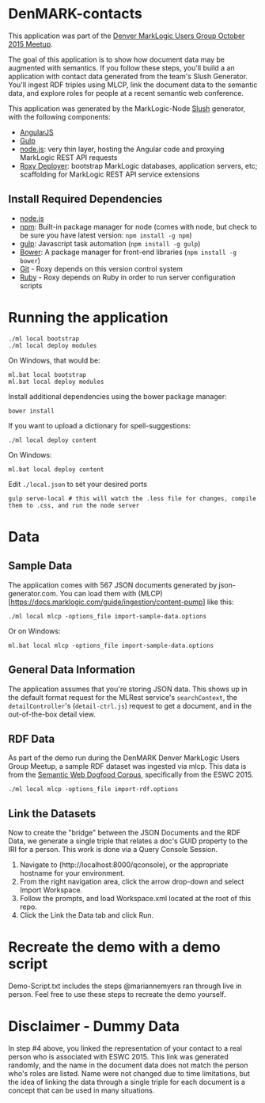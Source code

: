 # DenMARK-contacts

This application was part of the [Denver MarkLogic Users Group October 2015 Meetup](http://www.meetup.com/den-mark-logic/events/225594479/).

The goal of this application is to show how document data may be augmented with semantics.  If you follow these steps,
you'll build a an application with contact data generated from the team's Slush Generator.  You'll ingest RDF triples
using MLCP, link the document data to the semantic data, and explore roles for people at a recent semantic web
conference.


This application was generated by the MarkLogic-Node [Slush](https://github.com/klei/slush) generator, with the following components:

- [AngularJS](https://angularjs.org/)
- [Gulp](http://gulpjs.com/)
- [node.js](http://nodejs.org/): very thin layer, hosting the Angular code and proxying MarkLogic REST API requests
- [Roxy Deployer](https://github.com/marklogic/roxy): bootstrap MarkLogic databases, application servers, etc; scaffolding for MarkLogic REST API service extensions

## Install Required Dependencies

- [node.js](http://nodejs.org/download/)
- [npm](https://www.npmjs.com/): Built-in package manager for node (comes with
  node, but check to be sure you have latest version: `npm install -g npm`)
- [gulp](http://gulpjs.com/): Javascript task automation (`npm install -g
  gulp`)
- [Bower](http://bower.io/): A package manager for front-end libraries (`npm
  install -g bower`)
- [Git](https://git-scm.com/) - Roxy depends on this version control system
- [Ruby](https://www.ruby-lang.org/en/documentation/installation/) - Roxy
  depends on Ruby in order to run server configuration scripts

# Running the application

    ./ml local bootstrap
    ./ml local deploy modules

On Windows, that would be:

    ml.bat local bootstrap
    ml.bat local deploy modules

Install additional dependencies using the bower package manager:

    bower install

If you want to upload a dictionary for spell-suggestions:

    ./ml local deploy content

On Windows:

    ml.bat local deploy content

Edit `./local.json` to set your desired ports

    gulp serve-local # this will watch the .less file for changes, compile them to .css, and run the node server

# Data

## Sample Data

The application comes with 567 JSON documents generated by json-generator.com.
You can load them with
(MLCP)[https://docs.marklogic.com/guide/ingestion/content-pump] like this:

    ./ml local mlcp -options_file import-sample-data.options

Or on Windows:

    ml.bat local mlcp -options_file import-sample-data.options

## General Data Information

The application assumes that you're storing JSON data. This shows up in the
default format request for the MLRest service's `searchContext`, the
`detailController`'s (`detail-ctrl.js`) request to get a document, and in the
out-of-the-box detail view.

## RDF Data

As part of the demo run during the DenMARK Denver MarkLogic Users Group Meetup, a sample RDF dataset
was ingested via mlcp.  This data is from the [Semantic Web Dogfood Corpus](http://data.semanticweb.org),
specifically from the ESWC 2015.

    ./ml local mlcp -options_file import-rdf.options


## Link the Datasets

Now to create the "bridge" between the JSON Documents and the RDF Data, we generate a single triple
that relates a doc's GUID property to the IRI for a person.  This work is done via a Query Console Session.

1. Navigate to (http://localhost:8000/qconsole), or the appropriate hostname for your environment.
2. From the right navigation area, click the arrow drop-down and select Import Workspace.
3. Follow the prompts, and load Workspace.xml located at the root of this repo.
4. Click the Link the Data tab and click Run.

# Recreate the demo with a demo script

Demo-Script.txt includes the steps @mariannemyers ran through live in person.  Feel free to use these
steps to recreate the demo yourself.

# Disclaimer - Dummy Data

In step #4 above, you linked the representation of your contact to a real person who is associated with
ESWC 2015.  This link was generated randomly, and the name in the document data does not match the person
who's roles are listed.  Name were not changed due to time limitations, but the idea of linking the data
through a single triple for each document is a concept that can be used in many situations.

